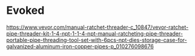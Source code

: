 # Evoked
https://www.vevor.com/manual-ratchet-threader-c_10847/vevor-ratchet-pipe-threader-kit-1-4-npt-1-1-4-npt-manual-ratcheting-pipe-threader-portable-pipe-threading-tool-set-with-6pcs-npt-dies-storage-case-for-galvanized-aluminum-iron-copper-pipes-p_010276098676
